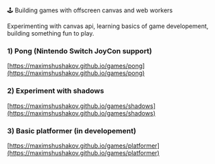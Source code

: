 🕹️ Building games with offscreen canvas and web workers 

Experimenting with canvas api, learning basics of game developement, building something fun to play.

### 1) Pong (Nintendo Switch JoyCon support)
[https://maximshushakov.github.io/games/pong](https://maximshushakov.github.io/games/pong)


### 2) Experiment with shadows
[https://maximshushakov.github.io/games/shadows](https://maximshushakov.github.io/games/shadows)

### 3) Basic platformer (in developement)
[https://maximshushakov.github.io/games/platformer](https://maximshushakov.github.io/games/platformer)
